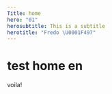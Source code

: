 ```yaml
---
Title: home
hero: "01"
herosubtitle: This is a subtitle
herotitle: "Fredo \U0001F497"
---
```


# test home en
voila!